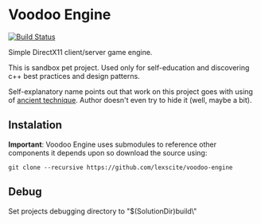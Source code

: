 # Voodoo Engine
[![Build Status](https://travis-ci.org/lexscite/nixie.svg?branch=master)](https://travis-ci.org/lexscite/nixie)

Simple DirectX11 client/server game engine.

This is sandbox pet project. Used only for self-education and discovering c++ best practices and design patterns.

Self-explanatory name points out that work on this project goes with using of [ancient technique](https://en.wikipedia.org/wiki/Voodoo_programming). Author doesn't even try to hide it (well, maybe a bit).

## Instalation
**Important**: Voodoo Engine uses submodules to reference other components it depends upon so download the source using:
```
git clone --recursive https://github.com/lexscite/voodoo-engine
```
## Debug
Set projects debugging directory to "$(SolutionDir)build\\"
